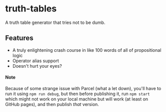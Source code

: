# truth-tables
A truth table generator that tries not to be dumb.

## Features
- A truly enlightening crash course in like 100 words of all of propositional logic
- Operator alias support
- Doesn't hurt your eyes?

#### Note
Because of some strange issue with Parcel (what a let down), you'll have to run it using `npm run debug`, but then before publishing it, run `npm start` which might not work on your local machine but will work (at least on GitHub pages), and then publish *that* version.
